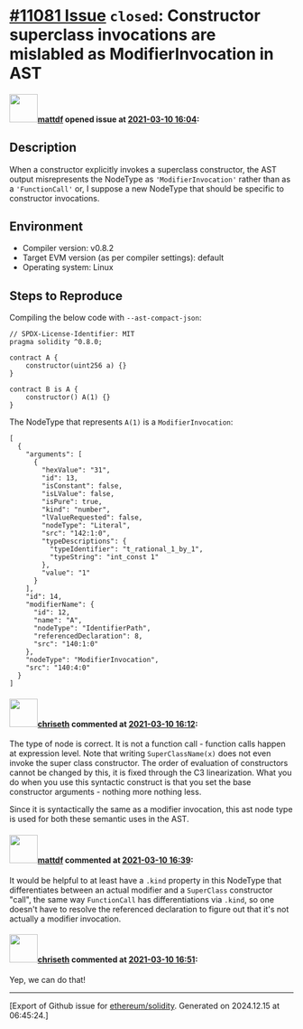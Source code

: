 # [\#11081 Issue](https://github.com/ethereum/solidity/issues/11081) `closed`: Constructor superclass invocations are mislabled as ModifierInvocation in AST

#### <img src="https://avatars.githubusercontent.com/u/11067114?u=df10f9897171543d66efd98f90598d467f8ef2a5&v=4" width="50">[mattdf](https://github.com/mattdf) opened issue at [2021-03-10 16:04](https://github.com/ethereum/solidity/issues/11081):

## Description

When a constructor explicitly invokes a superclass constructor, the AST output misrepresents the NodeType as `'ModifierInvocation'` rather than as a `'FunctionCall'` or, I suppose a new NodeType that should be specific to constructor invocations. 

## Environment

- Compiler version: v0.8.2
- Target EVM version (as per compiler settings): default
- Operating system: Linux

## Steps to Reproduce

Compiling the below code with `--ast-compact-json`:

```solidity
// SPDX-License-Identifier: MIT
pragma solidity ^0.8.0;

contract A {
    constructor(uint256 a) {}
}

contract B is A {
    constructor() A(1) {}
}
```

The NodeType that represents `A(1)` is a `ModifierInvocation`:

```
[
  {
    "arguments": [
      {
        "hexValue": "31",
        "id": 13,
        "isConstant": false,
        "isLValue": false,
        "isPure": true,
        "kind": "number",
        "lValueRequested": false,
        "nodeType": "Literal",
        "src": "142:1:0",
        "typeDescriptions": {
          "typeIdentifier": "t_rational_1_by_1",
          "typeString": "int_const 1"
        },
        "value": "1"
      }
    ],
    "id": 14,
    "modifierName": {
      "id": 12,
      "name": "A",
      "nodeType": "IdentifierPath",
      "referencedDeclaration": 8,
      "src": "140:1:0"
    },
    "nodeType": "ModifierInvocation",
    "src": "140:4:0"
  }
]
```

#### <img src="https://avatars.githubusercontent.com/u/9073706?v=4" width="50">[chriseth](https://github.com/chriseth) commented at [2021-03-10 16:12](https://github.com/ethereum/solidity/issues/11081#issuecomment-795669277):

The type of node is correct. It is not a function call - function calls happen at expression level. Note that writing `SuperClassName(x)` does not even invoke the super class constructor. The order of evaluation of constructors cannot be changed by this, it is fixed through the C3 linearization. What you do when you use this syntactic construct is that you set the base constructor arguments - nothing more nothing less.

Since it is syntactically the same as a modifier invocation, this ast node type is used for both these semantic uses in the AST.

#### <img src="https://avatars.githubusercontent.com/u/11067114?u=df10f9897171543d66efd98f90598d467f8ef2a5&v=4" width="50">[mattdf](https://github.com/mattdf) commented at [2021-03-10 16:39](https://github.com/ethereum/solidity/issues/11081#issuecomment-795708350):

It would be helpful to at least have a `.kind` property in this NodeType that differentiates between an actual modifier and a `SuperClass` constructor "call", the same way `FunctionCall` has differentiations via `.kind`, so one doesn't have to resolve the referenced declaration to figure out that it's not actually a modifier invocation.

#### <img src="https://avatars.githubusercontent.com/u/9073706?v=4" width="50">[chriseth](https://github.com/chriseth) commented at [2021-03-10 16:51](https://github.com/ethereum/solidity/issues/11081#issuecomment-795727149):

Yep, we can do that!


-------------------------------------------------------------------------------



[Export of Github issue for [ethereum/solidity](https://github.com/ethereum/solidity). Generated on 2024.12.15 at 06:45:24.]
